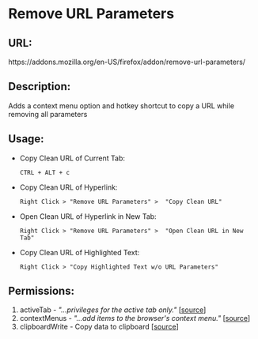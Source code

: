 <h1>Remove URL Parameters</h1>
<h2>URL:</h2> <p>https://addons.mozilla.org/en-US/firefox/addon/remove-url-parameters/</p>
<h2>Description:</h2>
<p>Adds a context menu option and hotkey shortcut to copy a URL while removing all parameters</p>
<h2>Usage:</h2>
<ul>
  <li>Copy Clean URL of Current Tab: <p><code>CTRL + ALT + c</code></p></li>
<li>Copy Clean URL of Hyperlink: <p><code>Right Click > "Remove URL Parameters" >  "Copy Clean URL"</code></p></li>
<li>Open Clean URL of Hyperlink in New Tab: <p><code>Right Click > "Remove URL Parameters" >  "Open Clean URL in New Tab"</code></p></li>
<li>Copy Clean URL of Highlighted Text: <p><code>Right Click > "Copy Highlighted Text w/o URL Parameters"</code></p></li>
</ul>


<h2>Permissions:</h2>
<ol>
<li>activeTab - <em>"...privileges for the active tab only."</em> [<a href="https://developer.mozilla.org/en-US/docs/Mozilla/Add-ons/WebExtensions/manifest.json/permissions#activeTab_permission">source</a>]</li>
<li>contextMenus - <em>"...add items to the browser's context menu."</em> [<a href="https://developer.mozilla.org/en-US/docs/Mozilla/Add-ons/WebExtensions/API/menus">source</a>]</li>
<li>clipboardWrite - Copy data to clipboard [<a href="https://developer.mozilla.org/en-US/docs/Mozilla/Add-ons/WebExtensions/manifest.json/permissions#Clipboard_access">source</a>]</li>
</ol>


